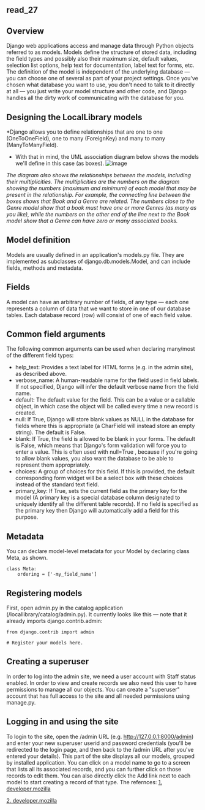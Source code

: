 ## read_27
## Overview
Django web applications access and manage data through Python objects referred to as models. Models define the structure of stored data, including the field types and possibly also their maximum size, default values, selection list options, help text for documentation, label text for forms, etc. The definition of the model is independent of the underlying database — you can choose one of several as part of your project settings. Once you've chosen what database you want to use, you don't need to talk to it directly at all — you just write your model structure and other code, and Django handles all the dirty work of communicating with the database for you.

## Designing the LocalLibrary models
*Django allows you to define relationships that are one to one (OneToOneField), one to many (ForeignKey) and many to many (ManyToManyField).

* With that in mind, the UML association diagram below shows the models we'll define in this case (as boxes).
![image](https://mdn.mozillademos.org/files/17406/local_library_model_uml.png)

*The diagram also shows the relationships between the models, including their multiplicities. The multiplicities are the numbers on the diagram showing the numbers (maximum and minimum) of each model that may be present in the relationship. For example, the connecting line between the boxes shows that Book and a Genre are related. The numbers close to the Genre model show that a book must have one or more Genres (as many as you like), while the numbers on the other end of the line next to the Book model show that a Genre can have zero or many associated books.*

## Model definition
Models are usually defined in an application's models.py file. They are implemented as subclasses of django.db.models.Model, and can include fields, methods and metadata.

## Fields
A model can have an arbitrary number of fields, of any type — each one represents a column of data that we want to store in one of our database tables. Each database record (row) will consist of one of each field value. 
## Common field arguments
The following common arguments can be used when declaring many/most of the different field types:

* help_text: Provides a text label for HTML forms (e.g. in the admin site), as described above.
* verbose_name: A human-readable name for the field used in field labels. If not specified, Django will infer the default verbose name from the field name.
* default: The default value for the field. This can be a value or a callable object, in which case the object will be called every time a new record is created.
* null: If True, Django will store blank values as NULL in the database for fields where this is appropriate (a CharField will instead store an empty string). The default is False.
* blank: If True, the field is allowed to be blank in your forms. The default is False, which means that Django's form validation will force you to enter a value. This is often used with null=True , because if you're going to allow blank values, you also want the database to be able to represent them appropriately.
* choices: A group of choices for this field. If this is provided, the default corresponding form widget will be a select box with these choices instead of the standard text field.
* primary_key: If True, sets the current field as the primary key for the model (A primary key is a special database column designated to uniquely identify all the different table records). If no field is specified as the primary key then Django will automatically add a field for this purpose.

## Metadata
You can declare model-level metadata for your Model by declaring class Meta, as shown.
```
class Meta:
    ordering = ['-my_field_name']
```
## Registering models 
First, open admin.py in the catalog application (/locallibrary/catalog/admin.py). It currently looks like this — note that it already imports django.contrib.admin:
```
from django.contrib import admin

# Register your models here.
```
## Creating a superuser
In order to log into the admin site, we need a user account with Staff status enabled. In order to view and create records we also need this user to have permissions to manage all our objects.  You can create a "superuser" account that has full access to the site and all needed permissions using manage.py.
## Logging in and using the site
To login to the site, open the /admin URL (e.g. http://127.0.0.1:8000/admin) and enter your new superuser userid and password credentials (you'll be redirected to the login page, and then back to the /admin URL after you've entered your details).
This part of the site displays all our models, grouped by installed application. You can click on a model name to go to a screen that lists all its associated records, and you can further click on those records to edit them. You can also directly click the Add link next to each model to start creating a record of that type.
The refernces:
[1. developer.mozilla](https://developer.mozilla.org/en-US/docs/Learn/Server-side/Django/Models)

[2. developer.mozilla](https://developer.mozilla.org/en-US/docs/Learn/Server-side/Django/Admin_site)